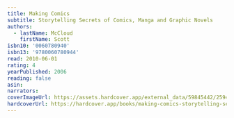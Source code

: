 ```yaml
---
title: Making Comics
subtitle: Storytelling Secrets of Comics, Manga and Graphic Novels
authors:
  - lastName: McCloud
    firstName: Scott
isbn10: '0060780940'
isbn13: '9780060780944'
read: 2010-06-01
rating: 4
yearPublished: 2006
reading: false
asin:
narrators:
coverImageUrl: https://assets.hardcover.app/external_data/59845442/259429c698055e42a0608fe4e373179c31536fc5.jpeg
hardcoverUrl: https://hardcover.app/books/making-comics-storytelling-secrets-of-comics-manga-and-graphic-novels/editions/30439561
---
```

